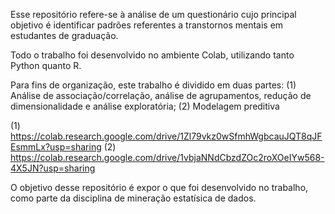 Esse repositório refere-se à análise de um questionário cujo principal objetivo é identificar padrões referentes a transtornos mentais em estudantes de graduação.

Todo o trabalho foi desenvolvido no ambiente Colab, utilizando tanto Python quanto R.

Para fins de organização, este trabalho é dividido em duas partes: (1) Análise de associação/correlação, análise de agrupamentos, redução de dimensionalidade e análise exploratória; (2) Modelagem preditiva

(1) https://colab.research.google.com/drive/1Zl79vkz0wSfmhWgbcauJQT8qJFEsmmLx?usp=sharing
(2) https://colab.research.google.com/drive/1vbjaNNdCbzdZOc2roXOeIYw568-4X5JN?usp=sharing


O objetivo desse repositório é expor o que foi desenvolvido no trabalho, como parte da disciplina de mineração estatísica de dados.
